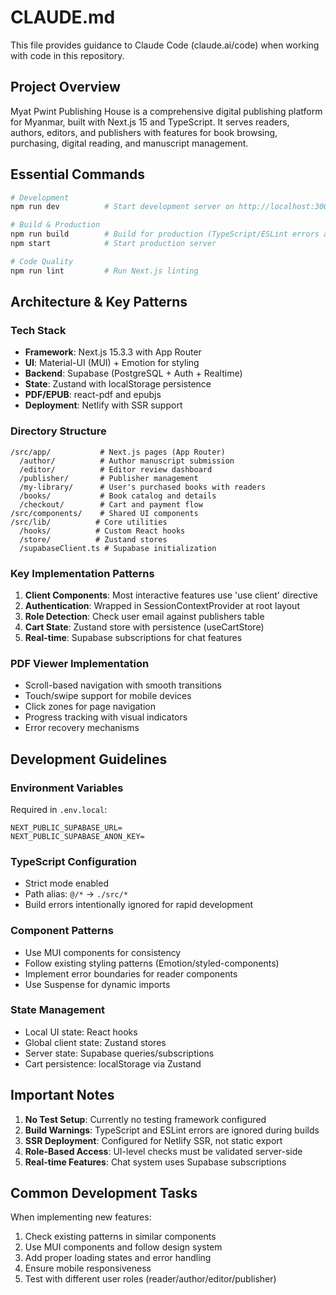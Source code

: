 # CLAUDE.md

This file provides guidance to Claude Code (claude.ai/code) when working with code in this repository.

## Project Overview

Myat Pwint Publishing House is a comprehensive digital publishing platform for Myanmar, built with Next.js 15 and TypeScript. It serves readers, authors, editors, and publishers with features for book browsing, purchasing, digital reading, and manuscript management.

## Essential Commands

```bash
# Development
npm run dev          # Start development server on http://localhost:3000

# Build & Production
npm run build        # Build for production (TypeScript/ESLint errors are ignored)
npm start            # Start production server

# Code Quality
npm run lint         # Run Next.js linting
```

## Architecture & Key Patterns

### Tech Stack
- **Framework**: Next.js 15.3.3 with App Router
- **UI**: Material-UI (MUI) + Emotion for styling
- **Backend**: Supabase (PostgreSQL + Auth + Realtime)
- **State**: Zustand with localStorage persistence
- **PDF/EPUB**: react-pdf and epubjs
- **Deployment**: Netlify with SSR support

### Directory Structure
```
/src/app/           # Next.js pages (App Router)
  /author/          # Author manuscript submission
  /editor/          # Editor review dashboard
  /publisher/       # Publisher management
  /my-library/      # User's purchased books with readers
  /books/           # Book catalog and details
  /checkout/        # Cart and payment flow
/src/components/    # Shared UI components
/src/lib/          # Core utilities
  /hooks/          # Custom React hooks
  /store/          # Zustand stores
  /supabaseClient.ts # Supabase initialization
```

### Key Implementation Patterns

1. **Client Components**: Most interactive features use 'use client' directive
2. **Authentication**: Wrapped in SessionContextProvider at root layout
3. **Role Detection**: Check user email against publishers table
4. **Cart State**: Zustand store with persistence (useCartStore)
5. **Real-time**: Supabase subscriptions for chat features

### PDF Viewer Implementation
- Scroll-based navigation with smooth transitions
- Touch/swipe support for mobile devices
- Click zones for page navigation
- Progress tracking with visual indicators
- Error recovery mechanisms

## Development Guidelines

### Environment Variables
Required in `.env.local`:
```
NEXT_PUBLIC_SUPABASE_URL=
NEXT_PUBLIC_SUPABASE_ANON_KEY=
```

### TypeScript Configuration
- Strict mode enabled
- Path alias: `@/*` → `./src/*`
- Build errors intentionally ignored for rapid development

### Component Patterns
- Use MUI components for consistency
- Follow existing styling patterns (Emotion/styled-components)
- Implement error boundaries for reader components
- Use Suspense for dynamic imports

### State Management
- Local UI state: React hooks
- Global client state: Zustand stores
- Server state: Supabase queries/subscriptions
- Cart persistence: localStorage via Zustand

## Important Notes

1. **No Test Setup**: Currently no testing framework configured
2. **Build Warnings**: TypeScript and ESLint errors are ignored during builds
3. **SSR Deployment**: Configured for Netlify SSR, not static export
4. **Role-Based Access**: UI-level checks must be validated server-side
5. **Real-time Features**: Chat system uses Supabase subscriptions

## Common Development Tasks

When implementing new features:
1. Check existing patterns in similar components
2. Use MUI components and follow design system
3. Add proper loading states and error handling
4. Ensure mobile responsiveness
5. Test with different user roles (reader/author/editor/publisher)
